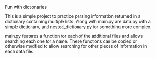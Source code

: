 Fun with dictionaries

This is a simple project to practice parsing information returned in a dictionary containing multiple lists.
Along with main.py are data.py with a simple dictionary, and nested_dictionary.py for something more complex.

main.py features a function for each of the additional files and allows searching each one for a name. These functions
can be copied or otherwise modfied to allow searching for other pieces of information in each data file.